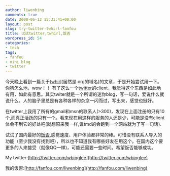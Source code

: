 ```yaml
---
author: liwenbing
comments: true
date: 2008-06-12 15:31:41+00:00
layout: post
slug: try-twitter-twhirl-fanfou
title: 试试twitter,twhirl,饭否
wordpress_id: 54
categories:
- tech
tags:
- fanfou
- mini blog
- twitter
---
```


今天晚上看到一篇关于[twhirl](http://www.twhirl.org/)(居然是.org的域名)的文章，于是开始尝试用一下。你猜怎么地，wow！！ 有了这么一个[twitter](http://twitter.com/)的client，我觉得这个东西是如此地有用，如此有意思。其实twiter就是一个所谓的迷你blog，写一句话，爱说什么就说什么。人的脑子里总是有各种各样的杂念一闪而过，写出来，感觉也挺好。

在twitter上我用了所有的gmail和msn的联系人(>300)，发现在上面注册的只有10个,而真正活跃的只有一个。看来现在用这样的服务的人还是少，可能是没有client体会不到它的好处吧(就想原来我一样,谁tmd的会跑到一个网站就为了写一句话).

试试了国内最好的[饭否](http://fanfou.com/),感觉速度、用户体验都非常的棒。可惜没有联系人导入的功能（至少我没有找到吧），所以也不知道我有哪些好友在用这个。在国内这个要更多的人来接受（就像QQ一样)，可能还需要一些时间。希望饭否能够成功。

My twitter:[http://twitter.com/wbinglee](http://twitter.com/wbinglee)

我的饭否:[http://fanfou.com/liwenbing](http://fanfou.com/liwenbing)
